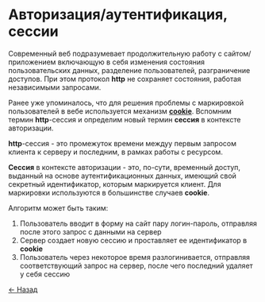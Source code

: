 # Авторизация/аутентификация, сессии

Современный веб подразумевает продолжительную работу с сайтом/приложением включающую в себя изменения состояния пользовательских данных, разделение пользователей, разграничение доступов. При этом протокол **http** не сохраняет состояния, работая независимыми запросами.  

Ранее уже упоминалось, что для решения проблемы с маркировкой пользователей в вебе используется механизм [**cookie**](./cookie.md). Вспомним термин **http**-сессия и определим новый термин **сессия** в контексте авторизации.

**http**-сессия - это промежуток времени междуу первым запросом клиента к серверу и последним, в рамках работы с ресурсом.  

**Сессия** в контексте авторизации - это, по-сути, временный доступ, выданный на основе аутентификационных данных, имеющий свой секретный идентификатор, которым маркируется клиент. Для маркировки используются в большинстве случаев **cookie**.

Алгоритм может быть таким:  

1. Пользователь вводит в форму на сайт пару логин-пароль, отправляя после этого запрос с данными на сервер
2. Сервер создает новую сессию и проставляет ее идентификатор в **cookie**
3. Пользователь через некоторое время разлогинивается, отправляя соответствующий запрос на сервер, после чего последний удаляет у себя сессию

[← Назад](../README.md)